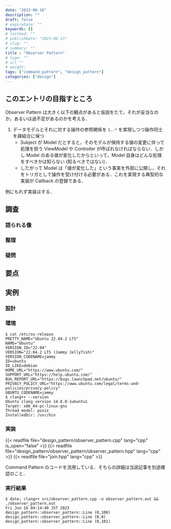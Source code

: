 ```yaml
---
date: "2023-06-16"
description: ""
draft: false
# expiryDate: ""
keywords: []
# lastmod: ""
# publishDate: "2023-06-13"
# slug: ""
# summary: ""
title : "Observer Pattern"
# type: ""
# url ""
# weight: 
tags: ["command_pattern", "design_pattern"]
categories: ["design"]
---
```


## このエントリの目指すところ

Observer Pattern は大きく以下の観点があると仮説をたて，それが妥当なのか，あるいは過不足があるのかを考える．

1. データモデルとそれに対する操作の参照関係を `1..*` を実現しつつ操作同士を疎結合に保つ
   - Subject が Model だとすると，そのモデルが保持する値の変更に伴って処理を担う ViewModel や Controller が呼ばれなければならない．しかし Model のある値が変化したからといって，Model 自身はどんな処理をすべきかは知らない (知るべきではない)．
   - したがって Model は「値が変化した」という事実を外部に公開し，それをトリガとして操作を受け付ける必要がある．これを実現する典型的な実装が Callback の登録である．

例にもれず実装はする．

## 調査

### 語られる像

### 整理

### 疑問

## 要点

## 実例

### 設計

### 環境

```
$ cat /etc/os-release 
PRETTY_NAME="Ubuntu 22.04.2 LTS"
NAME="Ubuntu"
VERSION_ID="22.04"
VERSION="22.04.2 LTS (Jammy Jellyfish)"
VERSION_CODENAME=jammy
ID=ubuntu
ID_LIKE=debian
HOME_URL="https://www.ubuntu.com/"
SUPPORT_URL="https://help.ubuntu.com/"
BUG_REPORT_URL="https://bugs.launchpad.net/ubuntu/"
PRIVACY_POLICY_URL="https://www.ubuntu.com/legal/terms-and-policies/privacy-policy"
UBUNTU_CODENAME=jammy
$ clang++ --version
Ubuntu clang version 14.0.0-1ubuntu1
Target: x86_64-pc-linux-gnu
Thread model: posix
InstalledDir: /usr/bin
```

### 実装

{{< readfile file="design_pattern/observer_pattern.cpp" lang="cpp" is_open="false" >}}
{{< readfile file="design_pattern/observer_pattern/observer_pattern.hpp" lang="cpp" >}}
{{< readfile file="join.hpp" lang="cpp" >}}

Command Pattern のコードを流用している．そちらの詳細は当該記事を別途確認のこと．

### 実行結果

```
$ date; clang++ src/observer_pattern.cpp -o observer_pattern.out && ./observer_pattern.out 
Fri Jun 16 04:14:40 JST 2023
design_pattern::observer_pattern::Line (0,100)
design_pattern::observer_pattern::Line (0,0)
design_pattern::observer_pattern::Line (0,101)
```

